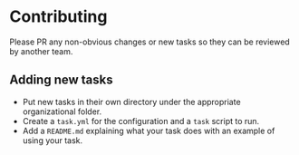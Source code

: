 # Contributing

Please PR any non-obvious changes or new tasks so they can be reviewed by another team.

## Adding new tasks

* Put new tasks in their own directory under the appropriate organizational folder.
* Create a `task.yml` for the configuration and a `task` script to run.
* Add a `README.md` explaining what your task does with an example of using your task.